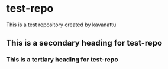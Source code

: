 # test-repo
This is a test repository created by kavanattu
## This is a secondary heading for test-repo
### This is a tertiary heading for test-repo
